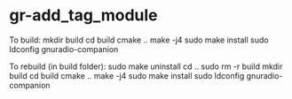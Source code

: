 # gr-add_tag_module

To build:
mkdir build 
cd build 
cmake .. 
make -j4 
sudo make install 
sudo ldconfig
gnuradio-companion


To rebuild (in build folder):
sudo make uninstall
cd ..
sudo rm -r build
mkdir build 
cd build 
cmake .. 
make -j4 
sudo make install 
sudo ldconfig
gnuradio-companion

